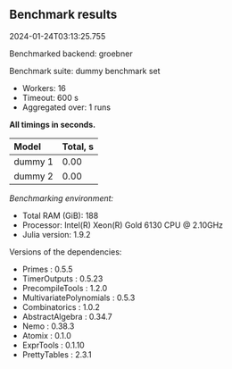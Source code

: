## Benchmark results

2024-01-24T03:13:25.755

Benchmarked backend: groebner

Benchmark suite: dummy benchmark set

- Workers: 16
- Timeout: 600 s
- Aggregated over: 1 runs

**All timings in seconds.**

|Model|Total, s|
|:----|---|
|dummy 1|0.00|
|dummy 2|0.00|

*Benchmarking environment:*

* Total RAM (GiB): 188
* Processor: Intel(R) Xeon(R) Gold 6130 CPU @ 2.10GHz
* Julia version: 1.9.2

Versions of the dependencies:

* Primes : 0.5.5
* TimerOutputs : 0.5.23
* PrecompileTools : 1.2.0
* MultivariatePolynomials : 0.5.3
* Combinatorics : 1.0.2
* AbstractAlgebra : 0.34.7
* Nemo : 0.38.3
* Atomix : 0.1.0
* ExprTools : 0.1.10
* PrettyTables : 2.3.1
